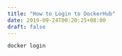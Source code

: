 ```yaml
---
title: "How to Login to DockerHub"
date: 2019-09-24T00:20:25+08:00
draft: false
---
```


```
docker login
```

